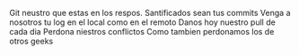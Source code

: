 Git neustro que estas en los respos.
Santificados sean tus commits
Venga a nosotros tu log
en el local como en el remoto
Danos hoy nuestro pull de cada dia
Perdona niestros conflictos
Como tambien perdonamos los de otros geeks


